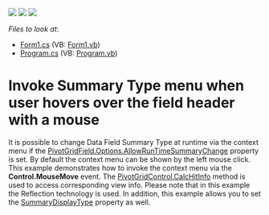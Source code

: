 <!-- default badges list -->
![](https://img.shields.io/endpoint?url=https://codecentral.devexpress.com/api/v1/VersionRange/128582707/13.1.4%2B)
[![](https://img.shields.io/badge/Open_in_DevExpress_Support_Center-FF7200?style=flat-square&logo=DevExpress&logoColor=white)](https://supportcenter.devexpress.com/ticket/details/E2351)
[![](https://img.shields.io/badge/📖_How_to_use_DevExpress_Examples-e9f6fc?style=flat-square)](https://docs.devexpress.com/GeneralInformation/403183)
<!-- default badges end -->
<!-- default file list -->
*Files to look at*:

* [Form1.cs](./CS/WindowsApplication34/Form1.cs) (VB: [Form1.vb](./VB/WindowsApplication34/Form1.vb))
* [Program.cs](./CS/WindowsApplication34/Program.cs) (VB: [Program.vb](./VB/WindowsApplication34/Program.vb))
<!-- default file list end -->
# Invoke Summary Type menu when user hovers over the field header with a mouse


<p>It is possible to change Data Field Summary Type at runtime via the context menu if  the <a href="http://documentation.devexpress.com/#CoreLibraries/DevExpressXtraPivotGridPivotGridFieldOptions_AllowRunTimeSummaryChangetopic"><u>PivotGridField.Options.AllowRunTimeSummaryChange</u></a> property is set. By default the context menu can be shown by the left mouse click.  This example demonstrates how to invoke the context menu via the <strong>Control.MouseMove</strong> event. The <a href="http://documentation.devexpress.com/#WindowsForms/DevExpressXtraPivotGridPivotGridControl_CalcHitInfotopic"><u>PivotGridControl.CalcHitInfo</u></a> method is used to access corresponding view info. Please note that in this example the Reflection technology is used. In addition, this example allows you to set the <a href="http://documentation.devexpress.com/#CoreLibraries/DevExpressXtraPivotGridPivotGridFieldBase_SummaryDisplayTypetopic"><u>SummaryDisplayType</u></a> property as well. </p>

<br/>


